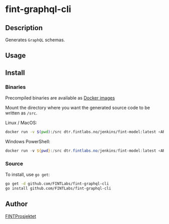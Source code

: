 # fint-graphql-cli



## Description
Generates `GraphQL` schemas.

## Usage



## Install

### Binaries

Precompiled binaries are available as [Docker images](https://dtr.fintlabs.no/)

Mount the directory where you want the generated source code to be written as `/src`.

Linux / MacOS:
```bash
docker run -v $(pwd):/src dtr.fintlabs.no/jenkins/fint-model:latest <ARGS>
```

Windows PowerShell:
```ps1
docker run -v ${pwd}:/src dtr.fintlabs.no/jenkins/fint-model:latest <ARGS>
```

### Source

To install, use `go get`:

```bash
go get -d github.com/FINTLabs/fint-graphql-cli
go install github.com/FINTLabs/fint-graphql-cli
```

## Author

[FINTProsjektet](https://fintprosjektet.github.io)
